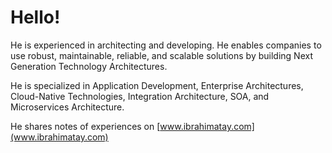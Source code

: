 # Hello!

He is experienced in architecting and developing. He enables companies to use robust, maintainable, reliable, and scalable solutions by building Next Generation Technology Architectures.

He is specialized in Application Development, Enterprise Architectures, Cloud-Native Technologies, Integration Architecture, SOA, and Microservices Architecture.

He shares notes of experiences on [www.ibrahimatay.com](www.ibrahimatay.com)

<!--
**ibrahimatay/ibrahimatay** is a ✨ _special_ ✨ repository because its `README.md` (this file) appears on your GitHub profile.

Here are some ideas to get you started:

- 🔭 I’m currently working on ...
- 🌱 I’m currently learning ...
- 👯 I’m looking to collaborate on ...
- 🤔 I’m looking for help with ...
- 💬 Ask me about ...
- 📫 How to reach me: ...
- 😄 Pronouns: ...
- ⚡ Fun fact: ...
-->
